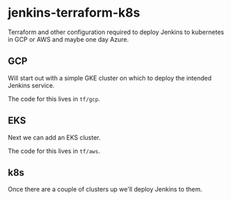 # jenkins-terraform-k8s

Terraform and other configuration required to deploy Jenkins to kubernetes in GCP or AWS and maybe one day Azure.

## GCP

Will start out with a simple GKE cluster on which to deploy the intended Jenkins service.

The code for this lives in `tf/gcp`.

## EKS

Next we can add an EKS cluster.

The code for this lives in `tf/aws`.

## k8s

Once there are a couple of clusters up we'll deploy Jenkins to them.
